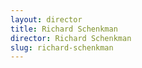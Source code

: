 ```yaml
---
layout: director
title: Richard Schenkman
director: Richard Schenkman
slug: richard-schenkman
---
```

